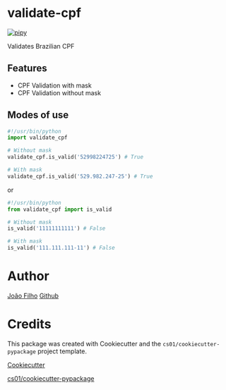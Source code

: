 # validate-cpf

[![pipy](https://img.shields.io/pypi/v/validate_cpf.svg)](https://pypi.python.org/pypi/validate_cpf)

Validates Brazilian CPF

## Features

- CPF Validation with mask
- CPF Validation without mask

## Modes of use

```python
#!/usr/bin/python
import validate_cpf

# Without mask
validate_cpf.is_valid('52998224725') # True

# With mask
validate_cpf.is_valid('529.982.247-25') # True
```

or

```python
#!/usr/bin/python
from validate_cpf import is_valid

# Without mask
is_valid('11111111111') # False

# With mask
is_valid('111.111.111-11') # False
```

# Author

[João Filho](https://joaofilho.dev)
[Github](https://github.com/drummerzzz)

# Credits

This package was created with Cookiecutter and the `cs01/cookiecutter-pypackage` project template.

[Cookiecutter](https://github.com/audreyr/cookiecutter)

[cs01/cookiecutter-pypackage](https://github.com/cs01/cookiecutter-pypackage)
